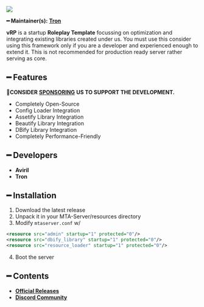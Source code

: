 ![](https://cdn.discordapp.com/attachments/867657575725269003/907028708823539712/vStudio.png)

**━ Maintainer(s):** [**Tron**](https://github.com/OvileAmriam)

**vRP** is a startup **Roleplay Template** focussing on optimization and integrating existing libraries created under us. You must use this consider using this framework only if you are a developer and experienced enough to extend it. This is not recommended for production ready server rather serving as core.

## ━ Features

💎**CONSIDER** [**SPONSORING**](https://ko-fi.com/ovStudio) **US TO SUPPORT THE DEVELOPMENT.**

* Completely Open-Source
* Config Loader Integration
* Assetify Library Integration
* Beautify Library Integration
* DBify Library Integration
* Completely Performance-Friendly

## ━ Developers

* **Aviril**
* **Tron**

## ━ Installation

1. Download the latest release
2. Unpack it in your MTA-Server/resources directory
3. Modify `mtaserver.conf` w/
```xml
<resource src="admin" startup="1" protected="0"/>
<resource src="dbify_library" startup="1" protected="0"/>
<resource src="resource_loader" startup="1" protected="0"/>
```
4. Boot the server

## ━ Contents

* [**Official Releases**](./)
* [**Discord Community**](http://discord.gg/sVCnxPW)
